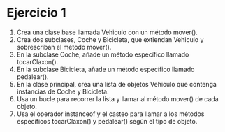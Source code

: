 # Ejercicio 1
1. Crea una clase base llamada Vehiculo con un método mover().
2. Crea dos subclases, Coche y Bicicleta, que extiendan Vehiculo y sobrescriban el método mover().
3. En la subclase Coche, añade un método específico llamado tocarClaxon().
4. En la subclase Bicicleta, añade un método específico llamado pedalear().
5. En la clase principal, crea una lista de objetos Vehiculo que contenga instancias de Coche y Bicicleta.
6. Usa un bucle para recorrer la lista y llamar al método mover() de cada objeto.
7. Usa el operador instanceof y el casteo para llamar a los métodos específicos tocarClaxon() y pedalear() según el tipo de objeto.